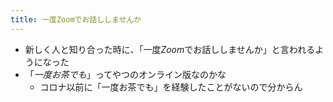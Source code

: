 ```yaml
---
title: 一度Zoomでお話ししませんか
---
```


* 新しく人と知り合った時に、「一度*Zoom*でお話ししませんか」と言われるようになった
* 「*一度お茶でも*」ってやつのオンライン版なのかな
  * コロナ以前に「一度お茶でも」を経験したことがないので分からん
